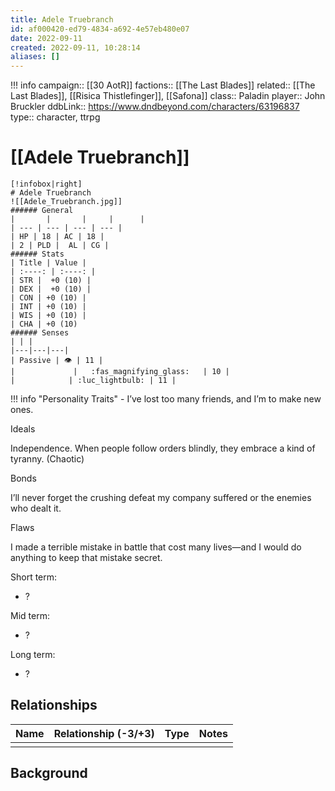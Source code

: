 ```yaml
---
title: Adele Truebranch
id: af000420-ed79-4834-a692-4e57eb480e07
date: 2022-09-11
created: 2022-09-11, 10:28:14
aliases: []
---
```


!!! info
    campaign:: [[30 AotR]]
    factions:: [[The Last Blades]]
    related:: [[The Last Blades]], [[Risica Thistlefinger]], [[Safona]]
    class:: Paladin
    player:: John Bruckler
    ddbLink:: https://www.dndbeyond.com/characters/63196837
    type:: character, ttrpg

# [[Adele Truebranch]]

    [!infobox|right]
    # Adele Truebranch
    ![[Adele_Truebranch.jpg]]
    ###### General
    |       |       |     |      |
    | --- | --- | --- | --- |
    | HP | 18 | AC | 18 |
    | 2 | PLD |  AL | CG | 
    ###### Stats
    | Title | Value |
    | :----: | :----: |
    | STR |  +0 (10) |
    | DEX |  +0 (10) |
    | CON | +0 (10) |
    | INT | +0 (10) |
    | WIS | +0 (10) |
    | CHA | +0 (10) 
    ###### Senses
    | | |
    |---|---|---|
    | Passive | 👁️ | 11 |
    |             |   :fas_magnifying_glass:   | 10 |
    |            | :luc_lightbulb: | 11 |

!!! info "Personality Traits"
    - I’ve lost too many friends, and I’m  to make new ones.

Ideals

Independence. When people follow orders blindly, they embrace a kind of tyranny. (Chaotic)

Bonds

I’ll never forget the crushing defeat my company suffered or the enemies who dealt it.

Flaws

I made a terrible mistake in battle that cost many lives—and I would do anything to keep that mistake secret.

Short term:
 - ?

Mid term:
- ?

Long term:
- ?

## Relationships

| Name    | Relationship (-3/+3) | Type | Notes  |
| ------- | :------------------: | ---- | ------ |
|         |                      |      |        |  

## Background